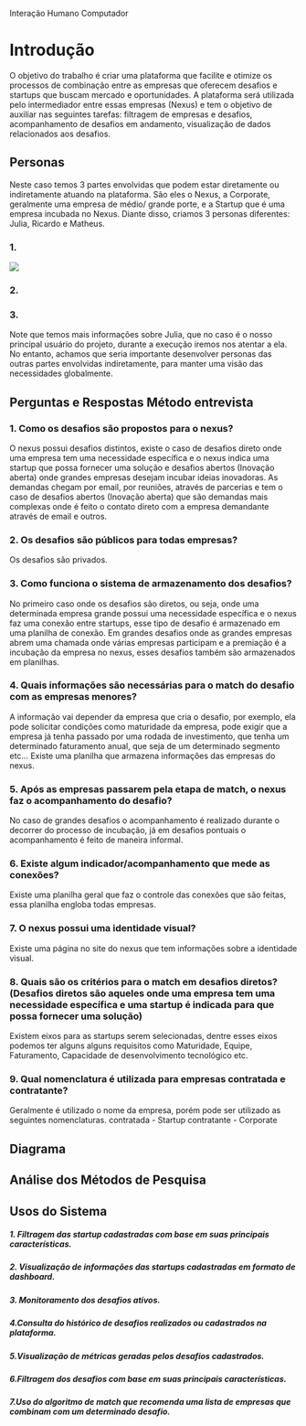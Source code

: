 Interação Humano Computador

# Introdução 

O objetivo do trabalho é criar uma plataforma que facilite e otimize os processos de combinação entre as empresas que oferecem desafios e startups que buscam mercado e oportunidades. A plataforma será utilizada pelo intermediador entre essas empresas (Nexus) e tem o objetivo de auxiliar nas seguintes tarefas: filtragem de empresas e desafios, acompanhamento de desafios em andamento, visualização de dados relacionados aos desafios.

## Personas
Neste caso temos 3 partes envolvidas que podem estar diretamente ou indiretamente atuando na plataforma. São eles o Nexus, a Corporate, geralmente uma empresa de médio/ grande porte, e a Startup que é uma empresa incubada no Nexus. Diante disso, criamos 3 personas diferentes: Julia, Ricardo e Matheus.

### 1.
![](C:\Users\lucas\Downloads\Pessoal\IHC\src\img\julia_persona.png)

### 2.

### 3.

Note que temos mais informações sobre Julia, que no caso é o nosso principal usuário do projeto, durante a execução iremos nos atentar a ela. No entanto, achamos que seria importante desenvolver personas das outras partes envolvidas indiretamente, para manter uma visão das necessidades globalmente.


## Perguntas e Respostas Método entrevista

### 1. Como os desafios são propostos para o nexus?
O nexus possui desafios distintos, existe o caso de desafios direto onde  uma empresa tem uma necessidade específica e o nexus indica uma startup que possa fornecer uma solução e desafios abertos (Inovação aberta) onde grandes empresas desejam incubar ideias inovadoras. As demandas chegam por email, por reuniões, através de parcerias e tem o caso de desafios abertos (Inovação aberta) que são demandas mais complexas onde é feito o contato direto com a empresa demandante através de email e outros.

### 2. Os desafios são públicos para todas empresas? 
Os desafios são privados.

### 3. Como funciona o sistema de armazenamento dos desafios?
No primeiro caso onde os desafios são diretos, ou seja, onde uma determinada empresa grande possui uma necessidade específica e o nexus faz uma conexão entre startups, esse tipo de desafio é armazenado em uma planilha de conexão.
Em grandes desafios onde as grandes empresas abrem uma chamada onde várias empresas participam e a premiação é a incubação da empresa no nexus, esses desafios também são armazenados em planilhas.

### 4. Quais informações são necessárias para o match do desafio com as empresas menores?
A informação vai depender da empresa que cria o desafio, por exemplo, ela pode solicitar condições como maturidade da empresa, pode exigir que a empresa já tenha passado por uma rodada de investimento, que tenha um determinado faturamento anual, que seja de um determinado segmento etc… Existe uma planilha que armazena informações das empresas do nexus.

### 5. Após as empresas passarem pela etapa de match, o nexus faz o acompanhamento do desafio?
No caso de grandes desafios o acompanhamento é realizado durante o decorrer do processo de incubação, já em desafios pontuais o acompanhamento é feito de maneira informal.

### 6. Existe algum indicador/acompanhamento que mede as conexões?
Existe uma planilha geral que faz o controle das conexões que são feitas, essa planilha engloba todas empresas.

### 7. O nexus possui uma identidade visual?
Existe uma página no site do nexus que tem informações sobre a identidade visual.

### 8. Quais são os critérios para o match em desafios diretos?(Desafios diretos são aqueles onde uma empresa tem uma necessidade específica e uma startup é indicada para que possa fornecer uma solução)
Existem eixos para as startups serem selecionadas, dentre esses eixos podemos ter alguns alguns requisitos como Maturidade, Equipe, Faturamento, Capacidade de desenvolvimento tecnológico etc.

### 9. Qual nomenclatura é utilizada para empresas contratada e contratante?
Geralmente é utilizado o nome da empresa, porém pode ser utilizado as seguintes nomenclaturas.
contratada - Startup
contratante - Corporate

## Diagrama

## Análise dos Métodos de Pesquisa

## Usos do Sistema
##### 1. Filtragem das startup cadastradas com base em suas principais características.
##### 2. Visualização de informações das startups cadastradas em formato de dashboard. 
##### 3. Monitoramento dos desafios ativos.
##### 4.Consulta do histórico de desafios realizados ou cadastrados na plataforma.
##### 5.Visualização de métricas geradas pelos desafios cadastrados.
##### 6.Filtragem dos desafios com base em suas principais características. 
##### 7.Uso do algoritmo de match que recomenda uma lista de empresas que combinam com um determinado desafio.
